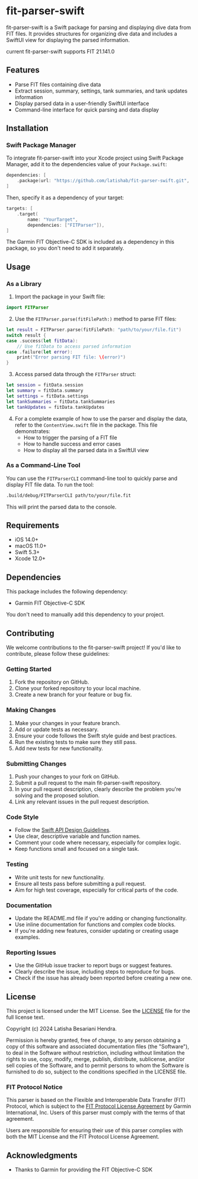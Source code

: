 # fit-parser-swift

fit-parser-swift is a Swift package for parsing and displaying dive data from FIT files. It provides structures for organizing dive data and includes a SwiftUI view for displaying the parsed information.

current fit-parser-swift supports FIT 21.141.0

## Features

- Parse FIT files containing dive data
- Extract session, summary, settings, tank summaries, and tank updates information
- Display parsed data in a user-friendly SwiftUI interface
- Command-line interface for quick parsing and data display

## Installation

### Swift Package Manager

To integrate fit-parser-swift into your Xcode project using Swift Package Manager, add it to the dependencies value of your `Package.swift`:

```swift
dependencies: [
    .package(url: "https://github.com/latishab/fit-parser-swift.git", .upToNextMajor(from: "1.0.0"))
]
```

Then, specify it as a dependency of your target:

```swift
targets: [
    .target(
        name: "YourTarget",
        dependencies: ["FITParser"]),
]
```

The Garmin FIT Objective-C SDK is included as a dependency in this package, so you don't need to add it separately.

## Usage

### As a Library

1. Import the package in your Swift file:

```swift
import FITParser
```

2. Use the `FITParser.parse(fitFilePath:)` method to parse FIT files:

```swift
let result = FITParser.parse(fitFilePath: "path/to/your/file.fit")
switch result {
case .success(let fitData):
    // Use fitData to access parsed information
case .failure(let error):
    print("Error parsing FIT file: \(error)")
}
```

3. Access parsed data through the `FITParser` struct:

```swift
let session = fitData.session
let summary = fitData.summary
let settings = fitData.settings
let tankSummaries = fitData.tankSummaries
let tankUpdates = fitData.tankUpdates
```

4. For a complete example of how to use the parser and display the data, refer to the `ContentView.swift` file in the package. This file demonstrates:
   - How to trigger the parsing of a FIT file
   - How to handle success and error cases
   - How to display all the parsed data in a SwiftUI view

### As a Command-Line Tool

You can use the `FITParserCLI` command-line tool to quickly parse and display FIT file data. To run the tool:

```bash
.build/debug/FITParserCLI path/to/your/file.fit
```

This will print the parsed data to the console.

## Requirements

- iOS 14.0+
- macOS 11.0+
- Swift 5.3+
- Xcode 12.0+

## Dependencies

This package includes the following dependency:

- Garmin FIT Objective-C SDK

You don't need to manually add this dependency to your project.

## Contributing

We welcome contributions to the fit-parser-swift project! If you'd like to contribute, please follow these guidelines:

### Getting Started

1. Fork the repository on GitHub.
2. Clone your forked repository to your local machine.
3. Create a new branch for your feature or bug fix.

### Making Changes

1. Make your changes in your feature branch.
2. Add or update tests as necessary.
3. Ensure your code follows the Swift style guide and best practices.
4. Run the existing tests to make sure they still pass.
5. Add new tests for new functionality.

### Submitting Changes

1. Push your changes to your fork on GitHub.
2. Submit a pull request to the main fit-parser-swift repository.
3. In your pull request description, clearly describe the problem you're solving and the proposed solution.
4. Link any relevant issues in the pull request description.

### Code Style

- Follow the [Swift API Design Guidelines](https://swift.org/documentation/api-design-guidelines/).
- Use clear, descriptive variable and function names.
- Comment your code where necessary, especially for complex logic.
- Keep functions small and focused on a single task.

### Testing

- Write unit tests for new functionality.
- Ensure all tests pass before submitting a pull request.
- Aim for high test coverage, especially for critical parts of the code.

### Documentation

- Update the README.md file if you're adding or changing functionality.
- Use inline documentation for functions and complex code blocks.
- If you're adding new features, consider updating or creating usage examples.

### Reporting Issues

- Use the GitHub issue tracker to report bugs or suggest features.
- Clearly describe the issue, including steps to reproduce for bugs.
- Check if the issue has already been reported before creating a new one.

## License

This project is licensed under the MIT License. See the [LICENSE](https://github.com/latishab/fit-parser-swift/blob/main/LICENSE) file for the full license text.

Copyright (c) 2024 Latisha Besariani Hendra.

Permission is hereby granted, free of charge, to any person obtaining a copy of this software and associated documentation files (the "Software"), to deal in the Software without restriction, including without limitation the rights to use, copy, modify, merge, publish, distribute, sublicense, and/or sell copies of the Software, and to permit persons to whom the Software is furnished to do so, subject to the conditions specified in the LICENSE file.

### FIT Protocol Notice

This parser is based on the Flexible and Interoperable Data Transfer (FIT) Protocol, which is subject to the [FIT Protocol License Agreement](https://developer.garmin.com/fit/download/) by Garmin International, Inc. Users of this parser must comply with the terms of that agreement.

Users are responsible for ensuring their use of this parser complies with both the MIT License and the FIT Protocol License Agreement.

## Acknowledgments

- Thanks to Garmin for providing the FIT Objective-C SDK
